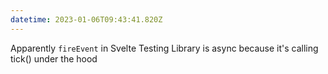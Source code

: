 ```yaml
---
datetime: 2023-01-06T09:43:41.820Z
---
```


Apparently `fireEvent` in Svelte Testing Library is async because it's calling tick() under the hood
